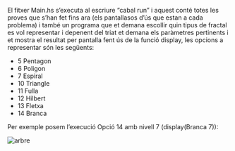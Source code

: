 El fitxer Main.hs s’executa al escriure “cabal run” i aquest conté totes les proves que s’han fet fins ara (els pantallasos d’ús que estan a cada problema) i també un programa que et demana escollir quin tipus de fractal es vol representar i depenent del triat et demana els paràmetres pertinents i et mostra el resultat per pantalla fent ús de la funció display, les opcions a representar són les següents: 
* 5 Pentagon 
* 6 Poligon 
* 7 Espiral 
* 10 Triangle 
* 11 Fulla 
* 12 Hilbert 
* 13 Fletxa 
* 14 Branca 

Per exemple posem l’execució Opció 14 amb nivell 7 (display(Branca 7)): 

![arbre](https://github.com/JordiCarmonaCodinach/PracticaHaskellJohnTheArtist/assets/102427482/494e814a-9e47-49e2-93ad-6c5f6e523646)
